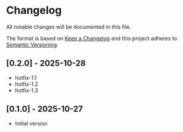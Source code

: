 # Changelog
All notable changes will be documented in this file.

The format is based on [Keep a Changelog](http://keepachangelog.com/)
and this project adheres to [Semantic Versioning](http://semver.org/).

## [0.2.0] - 2025-10-28

- hotfix-1.1
- hotfix-1.2
- hotfix-1.3

## [0.1.0] - 2025-10-27

- Initial version
